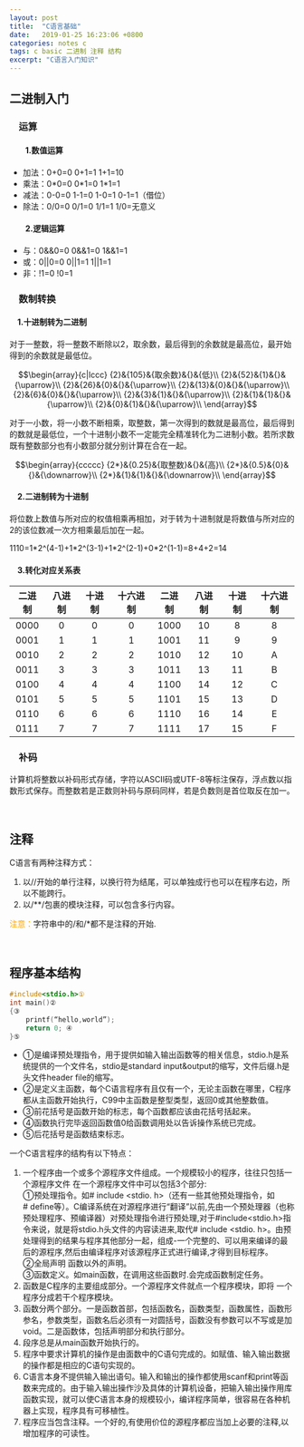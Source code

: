 ```yaml
---
layout: post
title:  "C语言基础"
date:   2019-01-25 16:23:06 +0800
categories: notes c
tags: c basic 二进制 注释 结构
excerpt: "C语言入门知识"
---
```


## 二进制入门

### &emsp;运算

#### &emsp;&emsp;1.数值运算

+ 加法：0+0=0 0+1=1 1+1=10
+ 乘法：0\*0=0 0\*1=0 1\*1=1
+ 减法：0-0=0 1-1=0 1-0=1 0-1=1（借位）
+ 除法：0/0=0 0/1=0 1/1=1 1/0=无意义

#### &emsp;&emsp;2.逻辑运算

+ 与：0&&0=0 0&&1=0 1&&1=1
+ 或：0||0=0 0||1=1 1||1=1
+ 非：!1=0 !0=1

### &emsp;数制转换

#### &emsp;1.十进制转为二进制

对于一整数，将一整数不断除以2，取余数，最后得到的余数就是最高位，最开始得到的余数就是最低位。

$$\begin{array}{c|lccc}
{2}&{105}&{取余数}&{}&{低}\\
{2}&{52}&{1}&{}&{\uparrow}\\
{2}&{26}&{0}&{}&{\uparrow}\\
{2}&{13}&{0}&{}&{\uparrow}\\
{2}&{6}&{0}&{}&{\uparrow}\\
{2}&{3}&{1}&{}&{\uparrow}\\
{2}&{1}&{1}&{}&{\uparrow}\\
{2}&{0}&{1}&{}&{\uparrow}\\
\end{array}$$

对于一小数，将一小数不断相乘，取整数，第一次得到的数就是最高位，最后得到的数就是最低位，一个十进制小数不一定能完全精准转化为二进制小数。若所求数既有整数部分也有小数部分就分别计算在合在一起。

$$\begin{array}{ccccc}
{2*}&{0.25}&{取整数}&{}&{高}\\
{2*}&{0.5}&{0}&{}&{\downarrow}\\
{2*}&{1}&{1}&{}&{\downarrow}\\
\end{array}$$

#### &emsp;2.二进制转为十进制

将位数上数值与所对应的权值相乘再相加，对于转为十进制就是将数值与所对应的2的该位数减一次方相乘最后加在一起。

1110=1\*2^(4-1)+1\*2^(3-1)+1\*2^(2-1)+0\*2^(1-1)=8+4+2=14

#### &emsp;3.转化对应关系表

二进制|八进制|十进制|十六进制|二进制|八进制|十进制|十六进制
:--:|:---:|:---:|:---:|:---:|:---:|:---:|:---:
0000|0|0|0|1000|10|8|8
0001|1|1|1|1001|11|9|9
0010|2|2|2|1010|12|10|A
0011|3|3|3|1011|13|11|B
0100|4|4|4|1100|14|12|C
0101|5|5|5|1101|15|13|D
0110|6|6|6|1110|16|14|E
0111|7|7|7|1111|17|15|F

### &emsp;补码

计算机将整数以补码形式存储，字符以ASCII码或UTF-8等标注保存，浮点数以指数形式保存。而整数若是正数则补码与原码同样，若是负数则是首位取反在加一。

&emsp;

## 注释

C语言有两种注释方式：

1. 以//开始的单行注释，以换行符为结尾，可以单独成行也可以在程序右边，所以不能跨行。
2. 以/\*\*/包裹的模块注释，可以包含多行内容。

<span style="color:orange">注意：</span>字符串中的/和/\*都不是注释的开始.

&emsp;

## 程序基本结构

```c
#include<stdio.h>①
int main()②
{③
    printf(“hello,world”); 
    return 0; ④
}⑤
```

+ ①是编译预处理指令，用于提供如输入输出函数等的相关信息，stdio.h是系统提供的一个文件名，stdio是standard input&output的缩写，文件后缀.h是头文件header file的缩写。
+ ②是定义主函数，每个C语言程序有且仅有一个，无论主函数在哪里，C程序都从主函数开始执行，C99中主函数是整型类型，返回0或其他整数值。
+ ③前花括号是函数开始的标志，每个函数都应该由花括号括起来。
+ ④函数执行完毕返回函数值0给函数调用处以告诉操作系统已完成。
+ ⑤后花括号是函数结束标志。

一个C语言程序的结构有以下特点：

1. 一个程序由一个或多个源程序文件组成。一个规模较小的程序，往往只包括一个源程序文件
在一个源程序文件中可以包括3个部分:  
①预处理指令。如# include <stdio. h>（还有一些其他预处理指令，如# define等）。C编译系统在对源程序进行“翻译”以前,先由一个预处理器（也称预处理程序、预编译器）对预处理指令进行预处理,对于#include<stdio.h>指令来说，就是将stdio.h头文件的内容读进来,取代# include <stdio. h>。由预处理得到的结果与程序其他部分一起，组成-一个完整的、可以用来编译的最后的源程序,然后由编译程序对该源程序正式进行编译,才得到目标程序。  
②全局声明 函数以外的声明。  
③函数定义。如main函数，在调用这些函数时.会完成函数制定任务。  
2. 函数是C程序的主要组成部分。一个源程序文件就点一个程序模块，即将 一个程序分成若干个程序模块。
3. 函数分两个部分。一是函数首部，包括函数名，函数类型，函数属性，函数形参名，参数类型，函数名后必须有一对圆括号，函数没有参数可以不写或是加void。二是函数体，包括声明部分和执行部分。
4. 段序总是从main函数开始执行的。
5. 程序中要求计算机的操作是由面数中的C语句完成的。如赋值、输入输出数据的操作都是相应的C语句实现的。
6. C语言本身不提供输入输出语句。输入和输出的操作都使用scanf和print等函数来完成的。由于输入输出操作沙及具体的计算机设备，把输入输出操作用库函数实现，就可以使C语言本身的规模较小，编详程序简单，很容易在各种机器上实现，程序具有可移植性。
7. 程序应当包含注释。一个好的,有使用价位的源程序都应当加上必要的注释,以增加程序的可读性。
